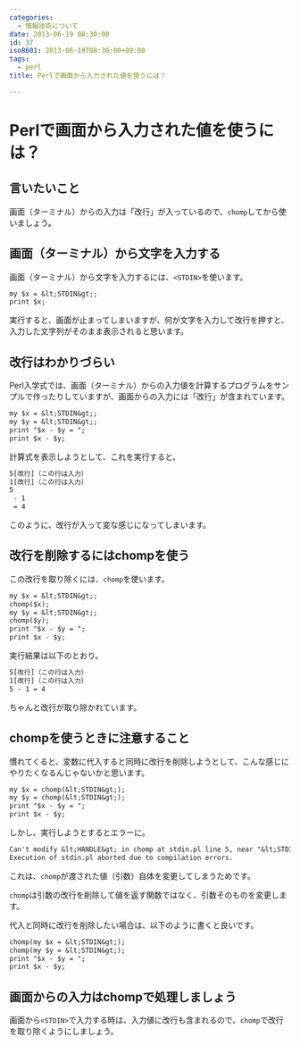 ```yaml
---
categories:
  - 情報技術について
date: 2013-06-19 08:30:00
id: 37
iso8601: 2013-06-19T08:30:00+09:00
tags:
  - perl
title: Perlで画面から入力された値を使うには？

---
```


<h1>Perlで画面から入力された値を使うには？</h1>

<h2>言いたいこと</h2>

<p>画面（ターミナル）からの入力は「改行」が入っているので、<code>chomp</code>してから使いましょう。</p>

<h2>画面（ターミナル）から文字を入力する</h2>

<p>画面（ターミナル）から文字を入力するには、<code>&lt;STDIN&gt;</code>を使います。</p>

```default
my $x = &lt;STDIN&gt;;
print $x;
```

<p>実行すると、画面が止まってしまいますが、何が文字を入力して改行を押すと、入力した文字列がそのまま表示されると思います。</p>

<h2>改行はわかりづらい</h2>

<p>Perl入学式では、画面（ターミナル）からの入力値を計算するプログラムをサンプルで作ったりしていますが、画面からの入力には「改行」が含まれています。</p>

```default
my $x = &lt;STDIN&gt;;
my $y = &lt;STDIN&gt;;
print "$x - $y = ";
print $x - $y;
```

<p>計算式を表示しようとして、これを実行すると、</p>

```default
5[改行]（この行は入力）
1[改行]（この行は入力）
5
 - 1
 = 4
```

<p>このように、改行が入って変な感じになってしまいます。</p>

<h2>改行を削除するにはchompを使う</h2>

<p>この改行を取り除くには、<code>chomp</code>を使います。</p>

```default
my $x = &lt;STDIN&gt;;
chomp($x);
my $y = &lt;STDIN&gt;;
chomp($y);
print "$x - $y = ";
print $x - $y;
```

<p>実行結果は以下のとおり。</p>

```default
5[改行]（この行は入力）
1[改行]（この行は入力）
5 - 1 = 4
```

<p>ちゃんと改行が取り除かれています。</p>

<h2>chompを使うときに注意すること</h2>

<p>慣れてくると、変数に代入すると同時に改行を削除しようとして、こんな感じにやりたくなるんじゃないかと思います。</p>

```default
my $x = chomp(&lt;STDIN&gt;);
my $y = chomp(&lt;STDIN&gt;);
print "$x - $y = ";
print $x - $y;
```

<p>しかし、実行しようとするとエラーに。</p>

```default
Can't modify &lt;HANDLE&gt; in chomp at stdin.pl line 5, near "&lt;STDIN&gt;)"
Execution of stdin.pl aborted due to compilation errors.
```

<p>これは、<code>chomp</code>が渡された値（引数）自体を変更してしまうためです。</p>

<p><code>chomp</code>は引数の改行を削除して値を返す関数ではなく、引数そのものを変更します。</p>

<p>代入と同時に改行を削除したい場合は、以下のように書くと良いです。</p>

```default
chomp(my $x = &lt;STDIN&gt;);
chomp(my $y = &lt;STDIN&gt;);
print "$x - $y = ";
print $x - $y;
```

<h2>画面からの入力はchompで処理しましょう</h2>

<p>画面から<code>&lt;STDIN&gt;</code>で入力する時は、入力値に改行も含まれるので、<code>chomp</code>で改行を取り除くようにしましょう。</p>
    	